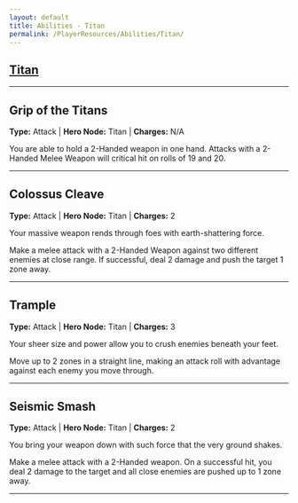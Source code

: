 ```yaml
---
layout: default
title: Abilities - Titan
permalink: /PlayerResources/Abilities/Titan/
---
```

## [Titan](#Titan)

------------------------------------------------
## Grip of the Titans
**Type:** Attack
 | **Hero Node:** Titan
 | **Charges:** N/A

You are able to hold a 2-Handed weapon in one hand.
Attacks with a 2-Handed Melee Weapon will critical hit on rolls of 19 and 20.

------------------------------------------------
## Colossus Cleave
**Type:** Attack
 | **Hero Node:** Titan
 | **Charges:** 2

Your massive weapon rends through foes with earth-shattering force.

Make a melee attack with a 2-Handed Weapon against two different enemies at close range. If successful, deal 2 damage and push the target 1 zone away.

------------------------------------------------
## Trample
**Type:** Attack
 | **Hero Node:** Titan
 | **Charges:** 3

Your sheer size and power allow you to crush enemies beneath your feet.

 Move up to 2 zones in a straight line, making an attack roll with advantage against each enemy you move through.

------------------------------------------------
## Seismic Smash
**Type:** Attack
 | **Hero Node:** Titan
 | **Charges:** 2

You bring your weapon down with such force that the very ground shakes.

Make a melee attack with a 2-Handed weapon. On a successful hit, you deal 2 damage to the target and all close enemies are pushed up to 1 zone away.

------------------------------------------------
